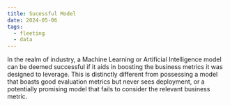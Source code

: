 ```yaml
---
title: Sucessful Model
date: 2024-05-06
tags:
  - fleeting
  - data
---
```


In the realm of industry, a Machine Learning or Artificial Intelligence model can be deemed successful if it aids in boosting the business metrics it was designed to leverage. This is distinctly different from possessing a model that boasts good evaluation metrics but never sees deployment, or a potentially promising model that fails to consider the relevant business metric. 
